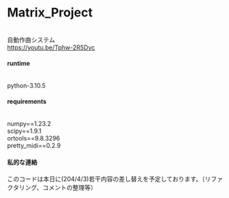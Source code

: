 # Matrix_Project

<br>自動作曲システム
<br>https://youtu.be/Tphw-2R5Dvc
<br>
#### runtime
<br>python-3.10.5
<br>
#### requirements
<br>numpy==1.23.2
<br>scipy==1.9.1
<br>ortools==9.8.3296
<br>pretty_midi==0.2.9
<br>
#### 私的な連絡
このコードは本日に(204/4/3)若干内容の差し替えを予定しております。（リファクタリング、コメントの整理等）
